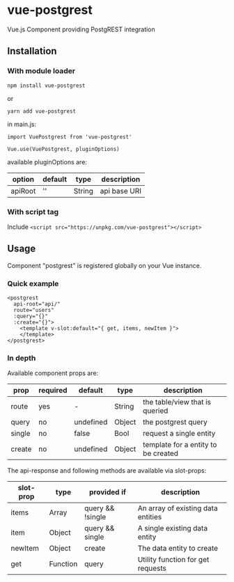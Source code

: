 # vue-postgrest
Vue.js Component providing PostgREST integration

## Installation

### With module loader

`npm install vue-postgrest`

or

`yarn add vue-postgrest`

in main.js:
```
import VuePostgrest from 'vue-postgrest'

Vue.use(VuePostgrest, pluginOptions)
```

available pluginOptions are:

|option |default |type  |description |
|-------|--------|------|------------|
|apiRoot|''      |String|api base URI|

### With script tag
Include `<script src="https://unpkg.com/vue-postgrest"></script>`

## Usage

Component "postgrest" is registered globally on your Vue instance.

### Quick example
```
<postgrest
  api-root="api/"
  route="users"
  :query="{}"
  :create="{}">
    <template v-slot:default="{ get, items, newItem }">
    </template>
</postgrest>
```

### In depth

Available component props are:

|prop   |required|default  |type  |description                        |
|-------|--------|---------|------|-----------------------------------|
|route  |yes     |-        |String|the table/view that is queried     |
|query  |no      |undefined|Object|the postgrest query                |
|single |no      |false    |Bool  |request a single entity            |
|create |no      |undefined|Object|template for a entity to be created|

The api-response and following methods are available via slot-props:

|slot-prop|type    |provided if     |description                            |
|---------|--------|----------------|---------------------------------------|
|items    |Array   |query && !single|An array of existing data entities     |
|item     |Object  |query && single |A single existing data entity          |
|newItem  |Object  |create          |The data entity to create              |
|get      |Function|query           |Utility function for get requests      | 